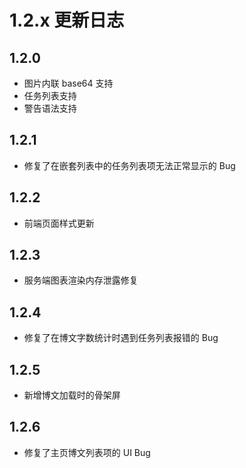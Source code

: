 # 1.2.x 更新日志

## 1.2.0

- 图片内联 base64 支持
- 任务列表支持
- 警告语法支持

## 1.2.1

- 修复了在嵌套列表中的任务列表项无法正常显示的 Bug

## 1.2.2

- 前端页面样式更新

## 1.2.3

- 服务端图表渲染内存泄露修复

## 1.2.4

- 修复了在博文字数统计时遇到任务列表报错的 Bug

## 1.2.5

- 新增博文加载时的骨架屏

## 1.2.6

- 修复了主页博文列表项的 UI Bug
